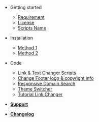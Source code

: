 - Getting started

  - [Requirement](requirement.md)
  - [License](license.md)
  - [Scripts Name](scripts-name.md)

- Installation

  - [Method 1](method1.md)
  - [Method 2](method2.md)

- Code

  - [Link & Text Changer Scripts](ltc-scripts.md)
  - [Change Footer logo & copyright info](cflci-scripts.md)
  - [Responsive Domain Search](rdc-scripts.md)
  - [Theme Switcher](ts-scripts.md)
  - [Tutorial Link Changer](tlc-scripts.md)

- [**Support**](support.md)
- [**Changelog**](changelog.md)